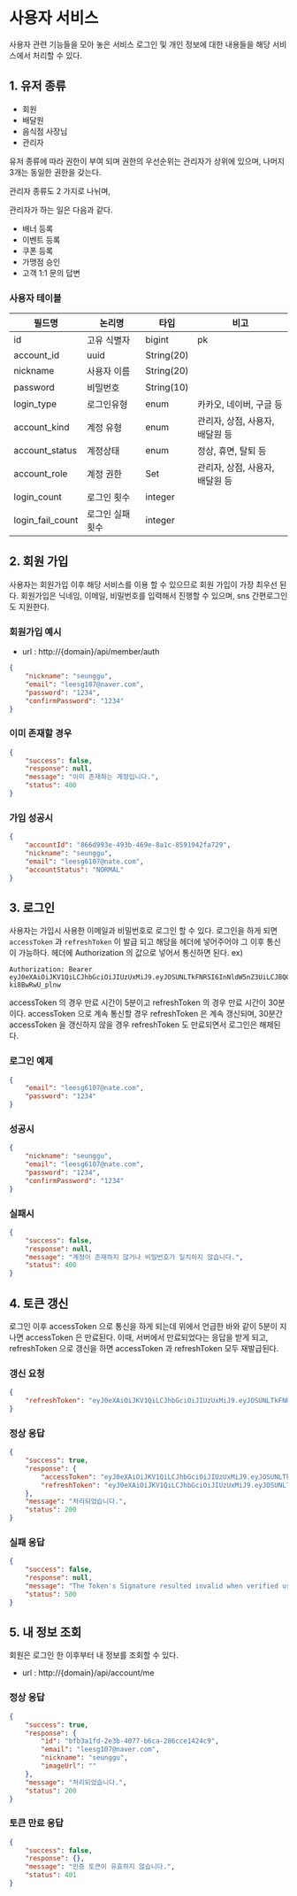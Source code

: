 # 사용자 서비스

사용자 관련 기능들을 모아 놓은 서비스
로그인 및 개인 정보에 대한 내용들을 해당 서비스에서 처리할 수 있다.


## 1. 유저 종류
- 회원
- 배달원
- 음식점 사장님
- 관리자

유저 종류에 따라 권한이 부여 되며 권한의 우선순위는 관리자가 상위에 있으며, 나머지 3개는 동일한 권한을 갖는다.

관리자 종류도 2 가지로 나뉘며, 

관리자가 하는 일은 다음과 같다.

- 배너 등록
- 이벤트 등록
- 쿠폰 등록
- 가맹점 승인
- 고객 1:1 문의 답변

### 사용자 테이블

|필드명     | 논리명  | 타입  | 비고 |
|--         |--      |--     | --  |
|id         | 고유 식별자| bigint| pk|
|account_id|uuid|String(20)||
|nickname| 사용자 이름| String(20)|
|password|비밀번호|String(10) |
|login_type|로그인유형|enum| 카카오, 네이버, 구글 등|
|account_kind|계정 유형| enum | 관리자, 상점, 사용자, 배달원 등|
|account_status|계정상태|enum | 정상, 휴면, 탈퇴 등|
|account_role| 계정 권한 | Set<Enum>| 관리자, 상점, 사용자, 배달원 등|
|login_count| 로그인 횟수 | integer| 
|login_fail_count| 로그인 실패 횟수 | integer


## 2. 회원 가입

사용자는 회원가입 이후 해당 서비스를 이용 할 수 있으므로 회원 가입이 가장 최우선 된다.
회원가입은 닉네임, 이메일, 비밀번호를 입력해서 진행할 수 있으며, sns 간편로그인도 지원한다.

### 회원가입 예시

- url :
  http://{domain}/api/member/auth

```json
{
    "nickname": "seunggu",
    "email": "leesg107@naver.com",
    "password": "1234",
    "confirmPassword": "1234"
}
```

### 이미 존재할 경우

```json
{
    "success": false,
    "response": null,
    "message": "이미 존재하는 계정입니다.",
    "status": 400
}
```

### 가입 성공시

```json
{
    "accountId": "866d993e-493b-469e-8a1c-8591942fa729",
    "nickname": "seunggu",
    "email": "leesg6107@nate.com",
    "accountStatus": "NORMAL"
}
```

## 3. 로그인

사용자는 가입시 사용한 이메일과 비밀번호로 로그인 할 수 있다.
로그인을 하게 되면 `accessToken` 과 `refreshToken` 이 발급 되고 해당을 헤더에 넣어주어야 그 이후 통신이 가능하다.
헤더에 Authorization 의 값으로 넣어서 통신하면 된다.
ex)

```
Authorization: Bearer eyJ0eXAiOiJKV1QiLCJhbGciOiJIUzUxMiJ9.eyJOSUNLTkFNRSI6InNldW5nZ3UiLCJBQ0NPVU5UX0lEIjoiYmZiM2ExZmQtMmUzYi00MDc3LWI2Y2EtMjg2Y2NlMTQyNGM5IiwiUk9MRVMiOltdLCJpc3MiOiJzZ3lqIiwiSUQiOjEsImV4cCI6MTcxMzY5Njk2MywiRU1BSUwiOiJsZWVzZzEwN0BuYXZlci5jb20iLCJpYXQiOjE3MTM2OTY2NjN9.ECS7ev97tYC0fCo98XNo6KiUtpZ7gyVrWU7ztsnxrCjiMHa26IEpqkkSjWS4r9fBkAWFwbfx-ki8BwRwU_plnw
```

accessToken 의 경우 만료 시간이 5분이고 refreshToken 의 경우 만료 시간이 30분이다.
accessToken 으로 계속 통신할 경우 refreshToken 은 계속 갱신되며, 30분간 accessToken 을 갱신하지 않을 경우 refreshToken 도 만료되면서 로그인은 해제된다.

### 로그인 예제

```json
{
    "email": "leesg6107@nate.com",
    "password": "1234"
}
```

### 성공시

```json
{
    "nickname": "seunggu",
    "email": "leesg6107@nate.com",
    "password": "1234",
    "confirmPassword": "1234"
}
```

### 실패시

```json
{
    "success": false,
    "response": null,
    "message": "계정이 존재하지 않거나 비밀번호가 일치하지 않습니다.",
    "status": 400
}
```

## 4. 토큰 갱신

로그인 이후 accessToken 으로 통신을 하게 되는데 위에서 언급한 바와 같이 5분이 지나면 accessToken 은 만료된다.
이때, 서버에서 만료되었다는 응답을 받게 되고, refreshToken 으로 갱신을 하면 accessToken 과 refreshToken 모두 재발급된다.

### 갱신 요청

```json
{
    "refreshToken": "eyJ0eXAiOiJKV1QiLCJhbGciOiJIUzUxMiJ9.eyJOSUNLTkFNRSI6InNldW5nZ3UiLCJBQ0NPVU5UX0lEIjoiYmZiM2ExZmQtMmUzYi00MDc3LWI2Y2EtMjg2Y2NlMTQyNGM5IiwiUk9MRVMiOltdLCJpc3MiOiJzZ3lqIiwiSUQiOjEsImV4cCI6MTcxOTIzOTg1NywiRU1BSUwiOiJsZWVzZzEwN0BuYXZlci5jb20iLCJpYXQiOjE3MTkxNTM0NTd9.8_3GN6o3SvS8GNu5kpZd1X5ZubwLodFFzSp9iBCH4KLmp7WLffTeBlucHEzPJZsG4zI_nV0xVGzhq6tR7r-x-w"
}
```

### 정상 응답

```json
{
    "success": true,
    "response": {
        "accessToken": "eyJ0eXAiOiJKV1QiLCJhbGciOiJIUzUxMiJ9.eyJOSUNLTkFNRSI6InNldW5nZ3UiLCJBQ0NPVU5UX0lEIjoiYmZiM2ExZmQtMmUzYi00MDc3LWI2Y2EtMjg2Y2NlMTQyNGM5IiwiUk9MRVMiOltdLCJpc3MiOiJzZ3lqIiwiSUQiOjEsImV4cCI6MTcxOTE1NTc0NywiRU1BSUwiOiJsZWVzZzEwN0BuYXZlci5jb20iLCJpYXQiOjE3MTkxNTU0NDd9.xGjWwB9VG7MhR3BhzDRSCIwYrPjhwEhqGo0Wfd5Lks_3dFHKynu3CFZOju7picjAbsB1xS25_VQ_Lg5OH7Jh0g",
        "refreshToken": "eyJ0eXAiOiJKV1QiLCJhbGciOiJIUzUxMiJ9.eyJOSUNLTkFNRSI6InNldW5nZ3UiLCJBQ0NPVU5UX0lEIjoiYmZiM2ExZmQtMmUzYi00MDc3LWI2Y2EtMjg2Y2NlMTQyNGM5IiwiUk9MRVMiOltdLCJpc3MiOiJzZ3lqIiwiSUQiOjEsImV4cCI6MTcxOTI0MTg0NywiRU1BSUwiOiJsZWVzZzEwN0BuYXZlci5jb20iLCJpYXQiOjE3MTkxNTU0NDd9.ROKqblrkgJlkXPtSQUd3JEcZFA9zRgrN_puypLoQe5g34Yt3mzllzfDLi3dgxJFP90NmyLUkvyA1LOLTf6dpVQ"
    },
    "message": "처리되었습니다.",
    "status": 200
}
```

### 실패 응답

```json
{
    "success": false,
    "response": null,
    "message": "The Token's Signature resulted invalid when verified using the Algorithm: HmacSHA512",
    "status": 500
}
```

## 5. 내 정보 조회

회원은 로그인 한 이후부터 내 정보를 조회할 수 있다.

- url : http://{domain}/api/account/me

### 정상 응답

```json
{
    "success": true,
    "response": {
        "id": "bfb3a1fd-2e3b-4077-b6ca-286cce1424c9",
        "email": "leesg107@naver.com",
        "nickname": "seunggu",
        "imageUrl": ""
    },
    "message": "처리되었습니다.",
    "status": 200
}
```

### 토큰 만료 응답

```json
{
    "success": false,
    "response": {},
    "message": "인증 토큰이 유효하지 않습니다.",
    "status": 401
}
```